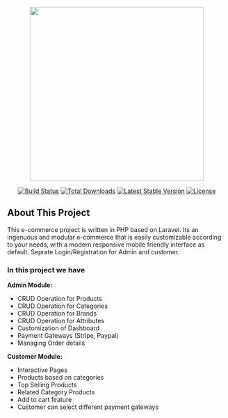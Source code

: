 <p align="center"><a href="https://laravel.com" target="_blank"><img src="https://raw.githubusercontent.com/laravel/art/master/logo-lockup/5%20SVG/2%20CMYK/1%20Full%20Color/laravel-logolockup-cmyk-red.svg" width="400"></a></p>

<p align="center">
<a href="https://travis-ci.org/laravel/framework"><img src="https://travis-ci.org/laravel/framework.svg" alt="Build Status"></a>
<a href="https://packagist.org/packages/laravel/framework"><img src="https://poser.pugx.org/laravel/framework/d/total.svg" alt="Total Downloads"></a>
<a href="https://packagist.org/packages/laravel/framework"><img src="https://poser.pugx.org/laravel/framework/v/stable.svg" alt="Latest Stable Version"></a>
<a href="https://packagist.org/packages/laravel/framework"><img src="https://poser.pugx.org/laravel/framework/license.svg" alt="License"></a>
</p>

## About This Project
<p>This e-commerce project is written in PHP based on Laravel.
Its an ingenuous and modular e-commerce that is easily customizable according to your needs, with a modern responsive mobile friendly interface as default. Seprate Login/Registration for Admin and customer.
</P>

<h3>In this project we have</h3>
<strong>Admin Module:</strong>
<ul>
  <li>CRUD Operation for Products</li>
  <li>CRUD Operation for Categories</li>
  <li>CRUD Operation for Brands</li>
  <li>CRUD Operation for Attributes</li>
  <li>Customization of Dashboard</li>
  <li>Payment Gateways (Stripe, Paypal)</li>
  <li>Managing Order details</li>
</ul>
<strong>Customer Module:</strong>
<ul>
  <li>Interactive Pages</li>
  <li>Products based on categories</li>
  <li>Top Selling Products</li>
  <li>Related Category Products</li>
  <li>Add to cart feature</li>
  <li>Customer can select different payment gateways</li>
</ul>
